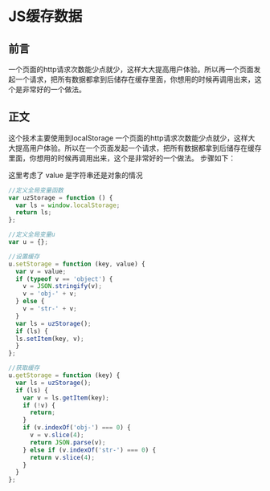 # JS缓存数据

## 前言

一个页面的http请求次数能少点就少，这样大大提高用户体验。所以再一个页面发起一个请求，把所有数据都拿到后储存在缓存里面，你想用的时候再调用出来，这个是非常好的一个做法。

## 正文
这个技术主要使用到localStorage
一个页面的http请求次数能少点就少，这样大大提高用户体验。所以在一个页面发起一个请求，把所有数据都拿到后储存在缓存里面，你想用的时候再调用出来，这个是非常好的一个做法。
步骤如下：

这里考虑了 value 是字符串还是对象的情况

```js
//定义全局变量函数
var uzStorage = function () {
  var ls = window.localStorage;
  return ls;
};

//定义全局变量u
var u = {};

//设置缓存
u.setStorage = function (key, value) {
  var v = value;
  if (typeof v == 'object') {
    v = JSON.stringify(v);
    v = 'obj-' + v;
  } else {
    v = 'str-' + v;
  }
  var ls = uzStorage();
  if (ls) {
  ls.setItem(key, v);
  }
};

//获取缓存
u.getStorage = function (key) {
  var ls = uzStorage();
  if (ls) {
    var v = ls.getItem(key);
    if (!v) {
      return;
    }
    if (v.indexOf('obj-') === 0) {
      v = v.slice(4);
      return JSON.parse(v);
    } else if (v.indexOf('str-') === 0) {
      return v.slice(4);
    }
  }
};
```

